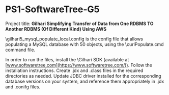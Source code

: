 # PS1-SoftwareTree-G5
Project title: **Gilhari Simplifying Transfer of Data from One RDBMS TO Another RDBMS (Of Different Kind) Using AWS**

\gilhari5_mysql_populate_local.config is the config file that allows populating a MySQL database with 50 objects, using the \curlPopulate.cmd command file.

In order to run the files, install the \Gilhari SDK (available at [www.softwaretree.com](https://www.softwaretree.com/)). Follow the installation instructions. 
Create .jdx and .class files in the required directories as needed. Update JDBC driver installed for the corresponding database versions on your system, and reference them appropriately in .jdx and .conifg files. 

